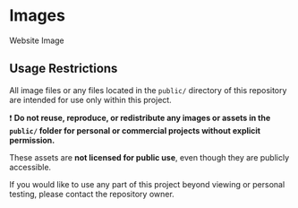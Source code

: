 # Images
Website Image
## Usage Restrictions

All image files or any files located in the `public/` directory of this repository are intended for use only within this project.

❗ **Do not reuse, reproduce, or redistribute any images or assets in the `public/` folder for personal or commercial projects without explicit permission.**

These assets are **not licensed for public use**, even though they are publicly accessible.

If you would like to use any part of this project beyond viewing or personal testing, please contact the repository owner.
